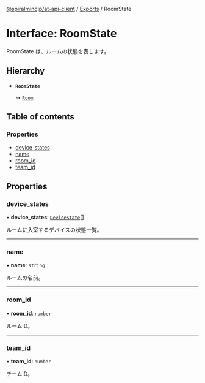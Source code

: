 [@spiralmindjp/at-api-client](../README.md) / [Exports](../modules.md) / RoomState

# Interface: RoomState

RoomState は、ルームの状態を表します。

## Hierarchy

- **`RoomState`**

  ↳ [`Room`](Room.md)

## Table of contents

### Properties

- [device\_states](RoomState.md#device_states)
- [name](RoomState.md#name)
- [room\_id](RoomState.md#room_id)
- [team\_id](RoomState.md#team_id)

## Properties

### device\_states

• **device\_states**: [`DeviceState`](DeviceState.md)[]

ルームに入室するデバイスの状態一覧。

___

### name

• **name**: `string`

ルームの名前。

___

### room\_id

• **room\_id**: `number`

ルームID。

___

### team\_id

• **team\_id**: `number`

チームID。
